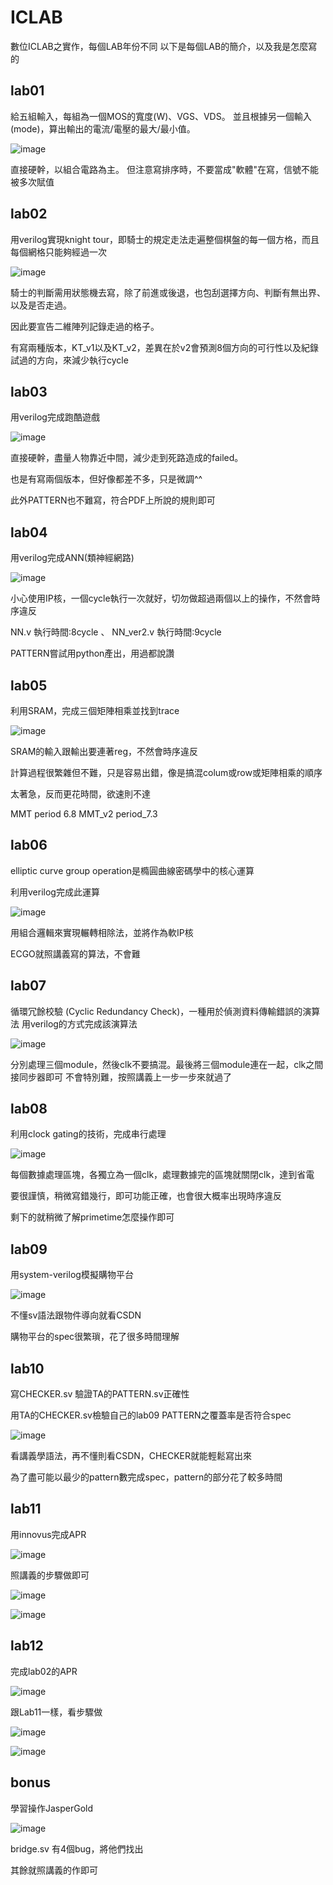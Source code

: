 # ICLAB
數位ICLAB之實作，每個LAB年份不同
以下是每個LAB的簡介，以及我是怎麼寫的

## lab01
給五組輸入，每組為一個MOS的寬度(W)、VGS、VDS。
並且根據另一個輸入(mode)，算出輸出的電流/電壓的最大/最小值。

![image](https://github.com/108350035/ICLAB/blob/main/lab1/lab1.PNG)

直接硬幹，以組合電路為主。
但注意寫排序時，不要當成"軟體"在寫，信號不能被多次賦值

## lab02
用verilog實現knight tour，即騎士的規定走法走遍整個棋盤的每一個方格，而且每個網格只能夠經過一次 

![image](https://github.com/108350035/ICLAB/blob/main/lab2/lab2.PNG)

騎士的判斷需用狀態機去寫，除了前進或後退，也包刮選擇方向、判斷有無出界、以及是否走過。 

因此要宣告二維陣列記錄走過的格子。

有寫兩種版本，KT_v1以及KT_v2，差異在於v2會預測8個方向的可行性以及紀錄試過的方向，來減少執行cycle

## lab03
用verilog完成跑酷遊戲

![image](https://github.com/108350035/ICLAB/blob/main/lab3/lab3.PNG)

直接硬幹，盡量人物靠近中間，減少走到死路造成的failed。

也是有寫兩個版本，但好像都差不多，只是微調^^

此外PATTERN也不難寫，符合PDF上所說的規則即可

## lab04
用verilog完成ANN(類神經網路)

![image](https://github.com/108350035/ICLAB/blob/main/lab4/lab4.PNG)

小心使用IP核，一個cycle執行一次就好，切勿做超過兩個以上的操作，不然會時序違反

NN.v 執行時間:8cycle 、 NN_ver2.v 執行時間:9cycle

PATTERN嘗試用python產出，用過都說讚

## lab05
利用SRAM，完成三個矩陣相乘並找到trace

![image](https://github.com/108350035/ICLAB/blob/main/lab5/lab5.PNG)

SRAM的輸入跟輸出要連著reg，不然會時序違反

計算過程很繁雜但不難，只是容易出錯，像是搞混colum或row或矩陣相乘的順序

太著急，反而更花時間，欲速則不達

MMT period 6.8   MMT_v2 period_7.3

## lab06
elliptic curve group operation是橢圓曲線密碼學中的核心運算

利用verilog完成此運算

![image](https://github.com/108350035/ICLAB/blob/main/lab6/lab6.PNG)

用組合邏輯來實現輾轉相除法，並將作為軟IP核

ECGO就照講義寫的算法，不會難

## lab07
循環冗餘校驗 (Cyclic Redundancy Check)，一種用於偵測資料傳輸錯誤的演算法
用verilog的方式完成該演算法

![image](https://github.com/108350035/ICLAB/blob/main/lab7/lab7.PNG)

分別處理三個module，然後clk不要搞混。最後將三個module連在一起，clk之間接同步器即可
不會特別難，按照講義上一步一步來就過了

## lab08
利用clock gating的技術，完成串行處理

![image](https://github.com/108350035/ICLAB/blob/main/lab8/lab8.PNG)

每個數據處理區塊，各獨立為一個clk，處理數據完的區塊就關閉clk，達到省電

要很謹慎，稍微寫錯幾行，即可功能正確，也會很大概率出現時序違反

剩下的就稍微了解primetime怎麼操作即可

## lab09
用system-verilog模擬購物平台

![image](https://github.com/108350035/ICLAB/blob/main/lab9/lab9.PNG)

不懂sv語法跟物件導向就看CSDN

購物平台的spec很繁瑣，花了很多時間理解

## lab10
寫CHECKER.sv 驗證TA的PATTERN.sv正確性

用TA的CHECKER.sv檢驗自己的lab09 PATTERN之覆蓋率是否符合spec

![image](https://github.com/108350035/ICLAB/blob/main/lab10/lab10.PNG)

看講義學語法，再不懂則看CSDN，CHECKER就能輕鬆寫出來

為了盡可能以最少的pattern數完成spec，pattern的部分花了較多時間

## lab11
用innovus完成APR

![image](https://github.com/108350035/ICLAB/blob/main/lab11/lab11.PNG)

照講義的步驟做即可

![image](https://github.com/108350035/ICLAB/blob/main/lab11/APR1.PNG)

![image](https://github.com/108350035/ICLAB/blob/main/lab11/APR2.PNG)

## lab12
完成lab02的APR

![image](https://github.com/108350035/ICLAB/blob/main/lab12/lab12.PNG)

跟Lab11一樣，看步驟做

![image](https://github.com/108350035/ICLAB/blob/main/lab12/APR.PNG)

![image](https://github.com/108350035/ICLAB/blob/main/lab12/APR2.PNG)

## bonus
學習操作JasperGold

![image](https://github.com/108350035/ICLAB/blob/main/bonus/bonus.PNG)

bridge.sv 有4個bug，將他們找出

其餘就照講義的作即可






